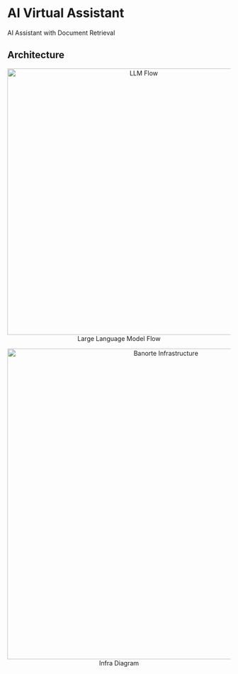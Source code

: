 # AI Virtual Assistant
AI Assistant with Document Retrieval
## Architecture
<p align="center">
  <img src="https://random-jerry.s3.amazonaws.com/github_images/hackathon-banorte/LLM_flow.png" width="600" alt="LLM Flow">
  <br>
  Large Language Model Flow
</p>

<p align="center">
  <img src="https://random-jerry.s3.amazonaws.com/github_images/hackathon-banorte/banorte_infra.png" width="700" alt="Banorte Infrastructure">
  <br>
  Infra Diagram
</p>
